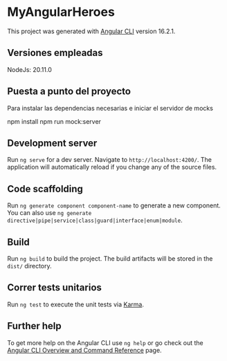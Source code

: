 # MyAngularHeroes

This project was generated with [Angular CLI](https://github.com/angular/angular-cli) version 16.2.1.

## Versiones empleadas

  NodeJs: 20.11.0

## Puesta a punto del proyecto
 Para instalar las dependencias necesarias e iniciar el servidor de mocks
 
  npm install
  npm run mock:server

## Development server

Run `ng serve` for a dev server. Navigate to `http://localhost:4200/`. The application will automatically reload if you change any of the source files.

## Code scaffolding

Run `ng generate component component-name` to generate a new component. You can also use `ng generate directive|pipe|service|class|guard|interface|enum|module`.

## Build

Run `ng build` to build the project. The build artifacts will be stored in the `dist/` directory.

## Correr tests unitarios

Run `ng test` to execute the unit tests via [Karma](https://karma-runner.github.io).

## Further help

To get more help on the Angular CLI use `ng help` or go check out the [Angular CLI Overview and Command Reference](https://angular.io/cli) page.
